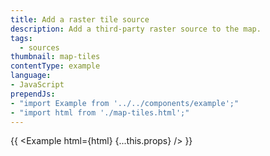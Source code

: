 ```yaml
---
title: Add a raster tile source
description: Add a third-party raster source to the map.
tags:
  - sources
thumbnail: map-tiles
contentType: example
language:
- JavaScript
prependJs:
- "import Example from '../../components/example';"
- "import html from './map-tiles.html';"
---
```


{{ <Example html={html} {...this.props} /> }}
